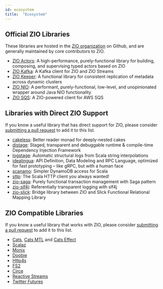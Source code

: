 ```yaml
---
id: ecosystem
title:  "Ecosystem"
---
```


## Official ZIO Libraries

These libraries are hosted in the [ZIO organization](https://github.com/zio/) on Github, and are generally maintained by core contributors to ZIO.

- [ZIO Actors](https://github.com/zio/zio-actors): A high-performance, purely-functional library for building, composing, and supervising typed actors based on ZIO
- [ZIO Kafka](https://github.com/zio/zio-kafka): A Kafka client for ZIO and ZIO Streams
- [ZIO Keeper](https://github.com/zio/zio-keeper): A functional library for consistent replication of metadata across dynamic clusters
- [ZIO NIO](https://github.com/scalaz/scalaz-nio): A performant, purely-functional, low-level, and unopinionated wrapper around Java NIO functionality
- [ZIO SQS](https://github.com/zio/zio-sqs): A ZIO-powered client for AWS SQS


## Libraries with Direct ZIO Support

If you know a useful library that has direct support for ZIO, please consider [submitting a pull request](https://github.com/zio/zio/pulls) to add it to this list.

- [cakeless](https://github.com/itkpi/cakeless): Better reader monad for deeply-nested cakes
- [distage](https://github.com/7mind/izumi): Staged, transparent and debuggable runtime & compile-time Dependency Injection Framework
- [logstage](https://github.com/7mind/izumi): Automatic structural logs from Scala string interpolations
- [idealingua](https://github.com/7mind/izumi): API Definition, Data Modeling and RPC Language, optimized for fast prototyping – like gRPC, but with a human face
- [scanamo](https://github.com/scanamo/scanamo): Simpler DynamoDB access for Scala
- [sttp](https://github.com/softwaremill/sttp): The Scala HTTP client you always wanted!
- [zio-saga](https://github.com/VladKopanev/zio-saga): Purely functional transaction management with Saga pattern
- [zio-slf4j](https://github.com/NeQuissimus/zio-slf4j): Referentially transparent logging with slf4j
- [zio-slick](https://github.com/rleibman/zio-slick): Bridge library between ZIO and Slick Functional Relational Mapping Library

## ZIO Compatible Libraries

If you know a useful library that works with ZIO, please consider [submitting a pull request](https://github.com/zio/zio/pulls) to add it to this list.

- [Cats](https://github.com/typelevel/cats), [Cats MTL](https://github.com/typelevel/cats-mtl) and [Cats Effect](https://github.com/typelevel/cats-effect)
- [Scalaz](https://github.com/scalaz/scalaz)
- [Monix](https://github.com/monix/monix)
- [Doobie](https://github.com/tpolecat/doobie)
- [Http4s](https://github.com/http4s/http4s)
- [FS2](https://github.com/functional-streams-for-scala/fs2)
- [Circe](https://github.com/circe/circe)
- [Reactive Streams](https://github.com/reactive-streams/reactive-streams-jvm)
- [Twitter Futures](https://github.com/twitter/util)